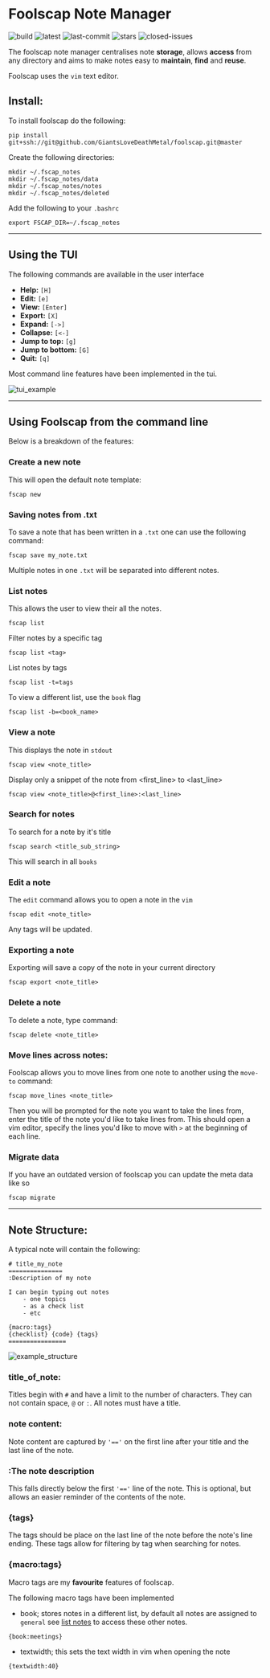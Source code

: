 # Foolscap Note Manager

![build](https://travis-ci.org/GiantsLoveDeathMetal/foolscap.svg?branch=master)
![latest](https://img.shields.io/badge/latest-0.3-ff69b4.svg)
![last-commit](https://img.shields.io/github/last-commit/GiantsLoveDeathMetal/foolscap.svg)
![stars](https://img.shields.io/github/stars/GiantsLoveDeathMetal/foolscap.svg?style=popout&label=Stars)
![closed-issues](https://img.shields.io/github/issues-closed/GiantsLoveDeathMetal/foolscap.svg)

The foolscap note manager centralises note **storage**, allows **access** from any directory and
aims to make notes easy to **maintain**, **find** and **reuse**.

Foolscap uses the `vim` text editor.

## Install:

To install foolscap do the following:

    pip install git+ssh://git@github.com/GiantsLoveDeathMetal/foolscap.git@master

Create the following directories:

    mkdir ~/.fscap_notes
    mkdir ~/.fscap_notes/data
    mkdir ~/.fscap_notes/notes
    mkdir ~/.fscap_notes/deleted

Add the following to your `.bashrc`

    export FSCAP_DIR=~/.fscap_notes

---

## Using the TUI

The following commands are available in the user interface

- **Help:** `[H]`
- **Edit:** `[e]`
- **View:** `[Enter]`
- **Export:** `[X]`
- **Expand:** `[->]`
- **Collapse:** `[<-]`
- **Jump to top:** `[g]`
- **Jump to bottom:** `[G]`
- **Quit:** `[q]`

Most command line features have been implemented in the tui.

![tui_example](foolscap_screenshot.png)

---

## Using Foolscap from the command line

Below is a breakdown of the features:

### Create a new note

This will open the default note template:

    fscap new

### Saving notes from .txt

To save a note that has been written in a `.txt` one can use the following command:

    fscap save my_note.txt

Multiple notes in one `.txt` will be separated into different notes.

### List notes

This allows the user to view their all the notes.

    fscap list

Filter notes by a specific tag

    fscap list <tag>

List notes by tags

    fscap list -t=tags

To view a different list, use the `book` flag

    fscap list -b=<book_name>

### View a note

This displays the note in `stdout`

    fscap view <note_title>

Display only a snippet of the note from <first_line> to <last_line>

    fscap view <note_title>@<first_line>:<last_line>

### Search for notes

To search for a note by it's title

    fscap search <title_sub_string>

This will search in all `books`

### Edit a note

The `edit` command allows you to open a note in the `vim`

    fscap edit <note_title>

Any tags will be updated.

### Exporting a note

Exporting will save a copy of the note in your current directory

    fscap export <note_title>

### Delete a note

To delete a note, type command:

    fscap delete <note_title>

### Move lines across notes:

Foolscap allows you to move lines from one note to another using the `move-to` command:

    fscap move_lines <note_title>

Then you will be prompted for the note you want to take the lines from, enter the title of the note you'd like to take lines from. This should open a vim editor, specify the lines you'd like to move with `>` at the beginning of each line.

### Migrate data

If you have an outdated version of foolscap you can update the meta data like so

    fscap migrate

---

## Note Structure:

A typical note will contain the following:

    # title_my_note
    ===============
    :Description of my note

    I can begin typing out notes
        - one topics
        - as a check list
        - etc

    {macro:tags}
    {checklist} {code} {tags}
    ================

![example_structure](note_structure.png)

### title_of_note:

Titles begin with `#` and have a limit to the number of characters. They can not contain space, `@` or `:`.
All notes must have a title.

### note content:

Note content are captured by `'=='` on the first line after your title and the last line of the note.

### :The note description

This falls directly below the first `'=='` line of the note.
This is optional, but allows an easier reminder of the contents of the note.

### {tags}

The tags should be place on the last line of the note before the note's line ending.
These tags allow for filtering by tag when searching for notes.

### {macro:tags}

Macro tags are my **favourite** features of foolscap.

The following macro tags have been implemented

- book; stores notes in a different list, by default all notes are assigned to `general`
see [list notes](readme.md#list-notes) to access these other notes.

```
{book:meetings}
```

- textwidth; this sets the text width in vim when opening the note

```
{textwidth:40}
```
